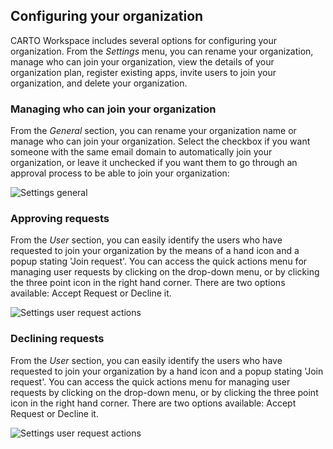 ## Configuring your organization

CARTO Workspace includes several options for configuring your organization. From the *Settings* menu, you can rename your organization, manage who can join your organization, view the details of your organization plan, register existing apps, invite users to join your organization, and delete your organization.
### Managing who can join your organization

From the *General* section, you can rename your organization name or manage who can join your organization. Select the checkbox if you want someone with the same email domain to automatically join your organization, or leave it unchecked if you want them to go through an approval process to be able to join your organization:

![Settings general](/img/cloud-native-workspace/settings/settings_organization.png)
### Approving requests

From the *User* section, you can easily identify the users who have requested to join your organization by the means of a hand icon and a popup stating 'Join request'. You can access the quick actions menu for managing user requests by clicking on the drop-down menu, or by clicking the three point icon in the right hand corner. There are two options available: Accept Request or Decline it.

![Settings user request actions](/img/cloud-native-workspace/settings/settings_user_request_actions.png)

### Declining requests

From the *User* section, you can easily identify the users who have requested to join your organization by a hand icon and a popup stating 'Join request'. You can access the quick actions menu for managing user requests by clicking on the drop-down menu, or by clicking the three point icon in the right hand corner. There are two options available: Accept Request or Decline it.

![Settings user request actions](/img/cloud-native-workspace/settings/settings_user_request_actions.png)



